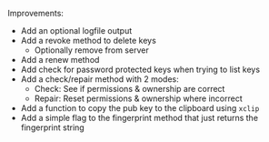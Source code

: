 
Improvements:

- Add an optional logfile output
- Add a revoke method to delete keys
	- Optionally remove from server
- Add a renew method
- Add check for password protected keys when trying to list keys
- Add a check/repair method with 2 modes:
	- Check: See if permissions & ownership are correct
	- Repair: Reset permissions & ownership where incorrect
- Add a function to copy the pub key to the clipboard using `xclip`
- Add a simple flag to the fingerprint method that just returns the fingerprint string
